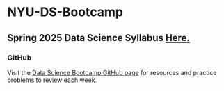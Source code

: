 # NYU-DS-Bootcamp

## Spring 2025 Data Science Syllabus [Here.](https://docs.google.com/document/d/1b0NIza1eMvpfXoMAB2LPbTquYL5gWTjFh_rHk0-QkB8/edit?tab=t.0)

### GitHub
Visit the [Data Science Bootcamp GitHub page](https://github.com/rohnnie/NYU-Data-Science-Bootcamp-Spring-2025/tree/main) for resources and practice problems to review each week.

